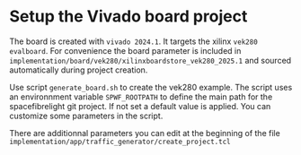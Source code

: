 # Setup the Vivado board project
The board is created with `vivado 2024.1`. It targets the xilinx `vek280 evalboard`. For convenience the board parameter is included in `implementation/board/vek280/xilinxboardstore_vek280_2025.1` and sourced automatically during project creation.

Use script `generate_board.sh` to create the vek280 example.
The script uses an environnment variable `SPWF_ROOTPATH` to define the main path for the spacefibrelight git project. If not set a default value is applied.
You can customize some parameters in the script.

There are additionnal parameters you can edit at the beginning of the file `implementation/app/traffic_generator/create_project.tcl` 
